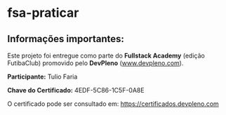 # fsa-praticar

## Informações importantes:

Este projeto foi entregue como parte do **Fullstack Academy** (edição FutibaClub) promovido pelo **DevPleno** (www.devpleno.com).

**Participante:** Tulio Faria

**Chave do Certificado:** 4EDF-5C86-1C5F-0A8E

O certificado pode ser consultado em: https://certificados.devpleno.com
